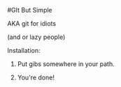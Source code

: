 #GIt But Simple

AKA git for idiots

(and or lazy people)

Installation:

1. Put gibs somewhere in your path.

2. You're done!
